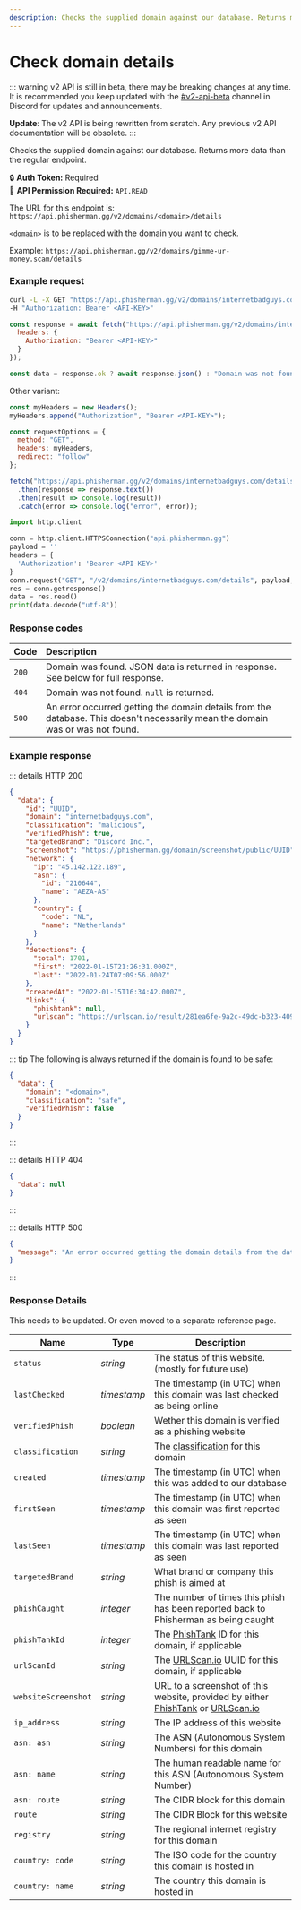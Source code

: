 ```yaml
---
description: Checks the supplied domain against our database. Returns more data than the regular endpoint.
---
```


# Check domain details <Badge type="tip" text="GET" vertical="middle" />

::: warning
v2 API is still in beta, there may be breaking changes at any time. It is recommended you keep updated with the [#v2-api-beta](https://discord.com/channels/878130674844979210/904090622208663632) channel in Discord for updates and announcements.

**Update**: The v2 API is being rewritten from scratch. Any previous v2 API documentation will be obsolete.
:::

Checks the supplied domain against our database. Returns more data than the regular endpoint.

:lock: **Auth Token:** Required  
:key: **API Permission Required:** `API.READ`

The URL for this endpoint is: `https://api.phisherman.gg/v2/domains/<domain>/details`

`<domain>` is to be replaced with the domain you want to check.

Example: `https://api.phisherman.gg/v2/domains/gimme-ur-money.scam/details`

### Example request

<CodeGroup>
  <CodeGroupItem title="CURL" active>

```bash
curl -L -X GET "https://api.phisherman.gg/v2/domains/internetbadguys.com/details" \
-H "Authorization: Bearer <API-KEY>"
```

</CodeGroupItem>

  <CodeGroupItem title="JS">

```js
const response = await fetch("https://api.phisherman.gg/v2/domains/internetbadguys.com/details", {
  headers: {
    Authorization: "Bearer <API-KEY>"
  }
});

const data = response.ok ? await response.json() : "Domain was not found or an error occurred.";
```

Other variant:

```js
const myHeaders = new Headers();
myHeaders.append("Authorization", "Bearer <API-KEY>");

const requestOptions = {
  method: "GET",
  headers: myHeaders,
  redirect: "follow"
};

fetch("https://api.phisherman.gg/v2/domains/internetbadguys.com/details", requestOptions)
  .then(response => response.text())
  .then(result => console.log(result))
  .catch(error => console.log("error", error));
```

  </CodeGroupItem>

  <CodeGroupItem title="Python">

```py
import http.client

conn = http.client.HTTPSConnection("api.phisherman.gg")
payload = ''
headers = {
  'Authorization': 'Bearer <API-KEY>'
}
conn.request("GET", "/v2/domains/internetbadguys.com/details", payload, headers)
res = conn.getresponse()
data = res.read()
print(data.decode("utf-8"))
```

  </CodeGroupItem>

</CodeGroup>

### Response codes

| Code  | Description                                                                                                                    |
| :---- | :----------------------------------------------------------------------------------------------------------------------------- |
| `200` | Domain was found. JSON data is returned in response. See below for full response.                                              |
| `404` | Domain was not found. `null` is returned.                                                                                      |
| `500` | An error occurred getting the domain details from the database. This doesn't necessarily mean the domain was or was not found. |

### Example response

::: details HTTP 200

```json
{
  "data": {
    "id": "UUID",
    "domain": "internetbadguys.com",
    "classification": "malicious",
    "verifiedPhish": true,
    "targetedBrand": "Discord Inc.",
    "screenshot": "https://phisherman.gg/domain/screenshot/public/UUID",
    "network": {
      "ip": "45.142.122.189",
      "asn": {
        "id": "210644",
        "name": "AEZA-AS"
      },
      "country": {
        "code": "NL",
        "name": "Netherlands"
      }
    },
    "detections": {
      "total": 1701,
      "first": "2022-01-15T21:26:31.000Z",
      "last": "2022-01-24T07:09:56.000Z"
    },
    "createdAt": "2022-01-15T16:34:42.000Z",
    "links": {
      "phishtank": null,
      "urlscan": "https://urlscan.io/result/281ea6fe-9a2c-49dc-b323-40977ab36a22"
    }
  }
}
```

::: tip The following is always returned if the domain is found to be safe:

```json
{
  "data": {
    "domain": "<domain>",
    "classification": "safe",
    "verifiedPhish": false
  }
}
```

:::

::: details HTTP 404

```json
{
  "data": null
}
```

:::

::: details HTTP 500

```json
{
  "message": "An error occurred getting the domain details from the database."
}
```

:::

### Response Details

This needs to be updated. Or even moved to a separate reference page.

| Name                | Type        | Description                                                                                                                          |
| ------------------- | ----------- | ------------------------------------------------------------------------------------------------------------------------------------ |
| `status`            | _string_    | The status of this website. (mostly for future use)                                                                                  |
| `lastChecked`       | _timestamp_ | The timestamp (in UTC) when this domain was last checked as being online                                                             |
| `verifiedPhish`     | _boolean_   | Wether this domain is verified as a phishing website                                                                                 |
| `classification`    | _string_    | The [classification](/guide/domain-classifications.md) for this domain                                                               |
| `created`           | _timestamp_ | The timestamp (in UTC) when this was added to our database                                                                           |
| `firstSeen`         | _timestamp_ | The timestamp (in UTC) when this domain was first reported as seen                                                                   |
| `lastSeen`          | _timestamp_ | The timestamp (in UTC) when this domain was last reported as seen                                                                    |
| `targetedBrand`     | _string_    | What brand or company this phish is aimed at                                                                                         |
| `phishCaught`       | _integer_   | The number of times this phish has been reported back to Phisherman as being caught                                                  |
| `phishTankId`       | _integer_   | The [PhishTank](https://www.phishtank.com/) ID for this domain, if applicable                                                        |
| `urlScanId`         | _string_    | The [URLScan.io](https://urlscan.io/) UUID for this domain, if applicable                                                            |
| `websiteScreenshot` | _string_    | URL to a screenshot of this website, provided by either [PhishTank](https://www.phishtank.com/) or [URLScan.io](https://urlscan.io/) |
| `ip_address`        | _string_    | The IP address of this website                                                                                                       |
| `asn: asn`          | _string_    | The ASN (Autonomous System Numbers) for this domain                                                                                  |
| `asn: name`         | _string_    | The human readable name for this ASN (Autonomous System Number)                                                                      |
| `asn: route`        | _string_    | The CIDR block for this domain                                                                                                       |
| `route`             | _string_    | The CIDR Block for this website                                                                                                      |
| `registry`          | _string_    | The regional internet registry for this domain                                                                                       |
| `country: code`     | _string_    | The ISO code for the country this domain is hosted in                                                                                |
| `country: name`     | _string_    | The country this domain is hosted in                                                                                                 |
